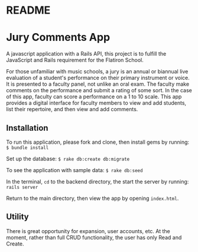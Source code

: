 # README

# Jury Comments App

A javascript application with a Rails API, this project is to fulfill the JavaScript and Rails requirement for the Flatiron School.

For those unfamiliar with music schools, a jury is an annual or biannual live evaluation of a student's performance on their primary instrument or voice. It is presented to a faculty panel, not unlike an oral exam. The faculty make comments on the performance and submit a rating of some sort. In the case of this app, faculty can score a performance on a 1 to 10 scale. This app provides a digital interface for faculty members to view and add students, list their repertoire, and then view and add comments.

## Installation

To run this application, please fork and clone, then install gems by running:
``$ bundle install``

Set up the database:
``$ rake db:create db:migrate``

To see the application with sample data:
``$ rake db:seed``

In the terminal, ``cd`` to the backend directory, the start the server by running:
``rails server``

Return to the main directory, then view the app by opening ``index.html``.

## Utility

There is great opportunity for expansion, user accounts, etc. At the moment, rather than full CRUD functionality, the user has only Read and Create.
